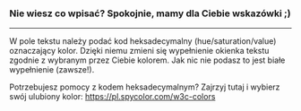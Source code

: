 ### Nie wiesz co wpisać? Spokojnie, mamy dla Ciebie wskazówki ;)

***

W pole tekstu należy podać kod heksadecymalny (hue/saturation/value) oznaczający kolor. Dzięki niemu zmieni się wypełnienie okienka tekstu zgodnie z wybranym przez Ciebie kolorem. Jak nic nie podasz to jest białe wypełnienie (zawsze!). 

Potrzebujesz pomocy z kodem heksadecymalnym? Zajrzyj tutaj i wybierz swój ulubiony kolor: https://pl.spycolor.com/w3c-colors 

